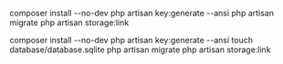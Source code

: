 composer install --no-dev
php artisan key:generate --ansi
php artisan migrate
php artisan storage:link



composer install --no-dev
php artisan key:generate --ansi
touch database/database.sqlite
php artisan migrate
php artisan storage:link


